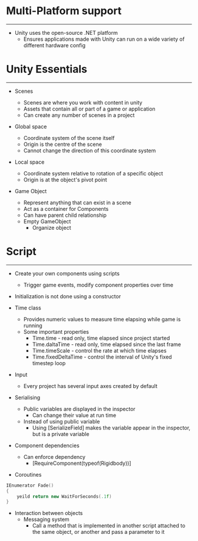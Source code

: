 # Multi-Platform support
---
- Unity uses the open-source .NET platform
	- Ensures applications made with Unity can run on a wide variety of different hardware config

# Unity Essentials
---
- Scenes
	- Scenes are where you work with content in unity
	- Assets that contain all or part of a game or application
	- Can create any number of scenes in a project

- Global space
	- Coordinate system of the scene itself
	- Origin is the centre of the scene
	- Cannot change the direction of this coordinate system
- Local space
	- Coordinate system relative to rotation of a specific object
	- Origin is at the object's pivot point

- Game Object
	- Represent anything that can exist in a scene
	- Act as a container for Components
	-  Can have parent child relationship
	- Empty GameObject
		- Organize object


# Script
----
- Create your own components using scripts
	- Trigger game events, modify component properties over time
- Initialization is not done using a constructor


- Time class
	- Provides numeric values to measure time elapsing while game is running 
	- Some important properties 
		- Time.time - read only, time elapsed since project started
		- Time.daltaTime - read only, time elapsed since the last frame
		- Time.timeScale - control the rate at which time elapses
		- Time.fixedDeltaTime - control the interval of Unity's fixed timestep loop

- Input
	- Every project has several input axes created by default

- Serialising
	- Public variables are displayed in the inspector
		- Can change their value at run time
	- Instead of using public variable
		- Using \[SerializeField] makes the variable appear in the inspector, but is a private variable

- Component dependencies
	- Can enforce dependency
		- \[RequireComponent(typeof(Rigidbody))]


- Coroutines
```c++
IEnumerator Fade()
{
	yeild return new WaitForSeconds(.1f)
}
```

- Interaction between objects
	- Messaging system
		- Call a method that is implemented in another script attached to the same object, or another and pass a parameter to it